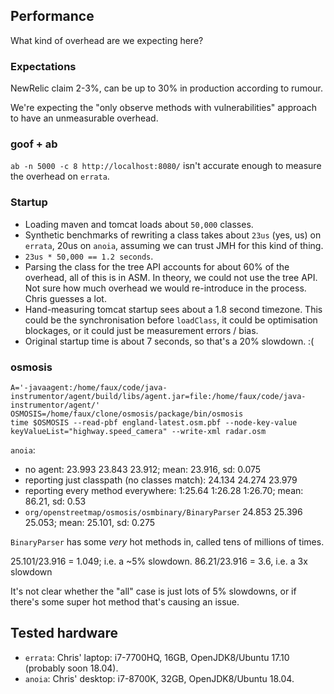 ## Performance

What kind of overhead are we expecting here?


### Expectations

NewRelic claim 2-3%, can be up to 30% in production according to rumour.

We're expecting the "only observe methods with vulnerabilities" approach
to have an unmeasurable overhead.


### goof + ab

`ab -n 5000 -c 8 http://localhost:8080/` isn't accurate enough to measure the overhead on
`errata`.


### Startup

 * Loading maven and tomcat loads about `50,000` classes.
 * Synthetic benchmarks of rewriting a class takes about `23us` (yes, us)
    on `errata`, 20us on `anoia`, assuming we can trust JMH for this kind of thing.
 * `23us * 50,000 == 1.2 seconds`.
 * Parsing the class for the tree API accounts for about 60% of the overhead,
    all of this is in ASM. In theory, we could not use the tree API. Not sure
    how much overhead we would re-introduce in the process. Chris guesses a lot.
 * Hand-measuring tomcat startup sees about a 1.8 second timezone. This
    could be the synchronisation before `loadClass`, it could be optimisation
    blockages, or it could just be measurement errors / bias.
 * Original startup time is about 7 seconds, so that's a 20% slowdown. :(


### osmosis

```$bash
A='-javaagent:/home/faux/code/java-instrumentor/agent/build/libs/agent.jar=file:/home/faux/code/java-instrumentor/agent/'
OSMOSIS=/home/faux/clone/osmosis/package/bin/osmosis
time $OSMOSIS --read-pbf england-latest.osm.pbf --node-key-value keyValueList="highway.speed_camera" --write-xml radar.osm
```

`anoia`:

 * no agent: 23.993 23.843 23.912; mean: 23.916, sd: 0.075
 * reporting just classpath (no classes match): 24.134 24.274 23.979
 * reporting every method everywhere: 1:25.64 1:26.28 1:26.70; mean: 86.21, sd: 0.53
 * `org/openstreetmap/osmosis/osmbinary/BinaryParser` 24.853 25.396 25.053; mean: 25.101, sd: 0.275

`BinaryParser` has some *very* hot methods in, called tens of millions of times.

25.101/23.916 = 1.049; i.e. a ~5% slowdown.
86.21/23.916 = 3.6, i.e. a 3x slowdown

It's not clear whether the "all" case is just lots of 5% slowdowns, or if there's some
super hot method that's causing an issue.

## Tested hardware

 * `errata`: Chris' laptop: i7-7700HQ, 16GB,
     OpenJDK8/Ubuntu 17.10 (probably soon 18.04).
 * `anoia`: Chris' desktop: i7-8700K, 32GB,
     OpenJDK8/Ubuntu 18.04.
